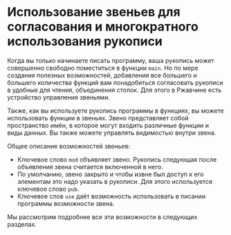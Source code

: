 # Использование звеньев для согласования и многократного использования рукописи

Когда вы только начинаете писать программу, ваша рукопись может совершенно свободно поместиться в функции `main`. Но по мере создания полезных возможностей, добавления все большего и большего количества функций вам понадобиться согласовать рукописи в удобные для чтения, объединения стопок. Для этого в Ржавчине есть устройство управления звеньями.

Также, как вы используете рукопись программы в функциях, вы можете использовать функции в звеньях. Звено представляет собой пространство имён, в которое могут входить различные функции и виды данных. Вы также можете управлять видимостью внутри звена.

Общее описание возможностей звеньев:

* Ключевое слово `mod` объявляет звено. Рукопись следующая после объявления звена считается включенной в него.
* По умолчанию, звено закрыто и чтобы извне был доступ к его элементам это надо указать в рукописи. Для этого используется ключевое слово `pub`.
* Ключевое слов `use` даёт возможность использовать в писании программы возможности звена.

Мы рассмотрим подробнее все эти возможности в следующих разделах.

